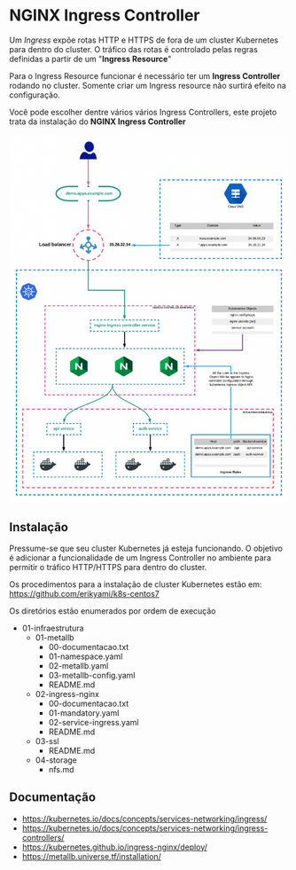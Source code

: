 # NGINX Ingress Controller

Um *Ingress* expõe rotas HTTP e HTTPS de fora de um cluster Kubernetes para dentro do cluster. O tráfico das rotas é controlado pelas regras definidas a partir de um "**Ingress Resource**"

Para o Ingress Resource funcionar é necessário ter um **Ingress Controller** rodando no cluster. Somente criar um Ingress resource não surtirá efeito na configuração.

Você pode escolher dentre vários vários Ingress Controllers, este projeto trata da instalação do **NGINX Ingress Controller**

![diagrama](images/diagrama-ingress.png)

## Instalação

Pressume-se que seu cluster Kubernetes já esteja funcionando. O objetivo é adicionar a funcionalidade de um Ingress Controller no ambiente para permitir o tráfico HTTP/HTTPS para dentro do cluster.

Os procedimentos para a instalação de cluster Kubernetes estão em: https://github.com/erikyami/k8s-centos7

Os diretórios estão enumerados por ordem de execução

- 01-infraestrutura
  - 01-metallb
    - 00-documentacao.txt
    - 01-namespace.yaml
    - 02-metallb.yaml
    - 03-metallb-config.yaml
    - README.md
  - 02-ingress-nginx
    - 00-documentacao.txt
    - 01-mandatory.yaml
    - 02-service-ingress.yaml
    - README.md
  - 03-ssl
    - README.md
  - 04-storage
    - nfs.md


## Documentação 
- https://kubernetes.io/docs/concepts/services-networking/ingress/
- https://kubernetes.io/docs/concepts/services-networking/ingress-controllers/
- https://kubernetes.github.io/ingress-nginx/deploy/
- https://metallb.universe.tf/installation/
